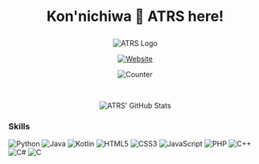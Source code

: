 <h1><p align="center">
    Kon'nichiwa 👋 ATRS here!
</p></h1>
<p align="center">
    <img src="https://atrs7391.github.io/profilelogo.png" alt="ATRS Logo">
</p>

<!-- <p align="center">
    Hi, I'm ATRS. Umm, in short I love music a lot, an aviation ethusiast and intermidiate but unprofessional coder.
</p> -->

<a href="https://atrs7391.github.io/" target="_blank">
    <p align="center">
        <img src="https://img.shields.io/badge/my_portfolio-000?style=for-the-badge&logo=ko-fi&logoColor=white" alt="Website">        
    </p>
</a>

<p align="center">
    <img src="https://enh2ydya0cf6i98.m.pipedream.net/" alt="Counter">
</p>

<br>


<p align="center">
    <img src="https://github-readme-stats.vercel.app/api?username=ATRS7391" alt="ATRS' GitHub Stats">
</p>


### Skills
![Python](https://img.shields.io/badge/Python-3776AB?style=for-the-badge&logo=python&logoColor=white)
![Java](https://img.shields.io/badge/Java-ED8B00?style=for-the-badge&logo=java&logoColor=white)
![Kotlin](https://img.shields.io/badge/Kotlin-0095D5?&style=for-the-badge&logo=kotlin&logoColor=white)
![HTML5](https://img.shields.io/badge/HTML5-E34F26?style=for-the-badge&logo=html5&logoColor=white)
![CSS3](https://img.shields.io/badge/CSS3-1572B6?style=for-the-badge&logo=css3&logoColor=white)
![JavaScript](https://img.shields.io/badge/JavaScript-323330?style=for-the-badge&logo=javascript&logoColor=F7DF1E)
![PHP](https://img.shields.io/badge/PHP-777BB4?style=for-the-badge&logo=php&logoColor=white)
![C++](https://img.shields.io/badge/C%2B%2B-00599C?style=for-the-badge&logo=c%2B%2B&logoColor=white)
![C#](https://img.shields.io/badge/C%23-239120?style=for-the-badge&logo=c-sharp&logoColor=white)
![C](https://img.shields.io/badge/C-00599C?style=for-the-badge&logo=c&logoColor=white)
